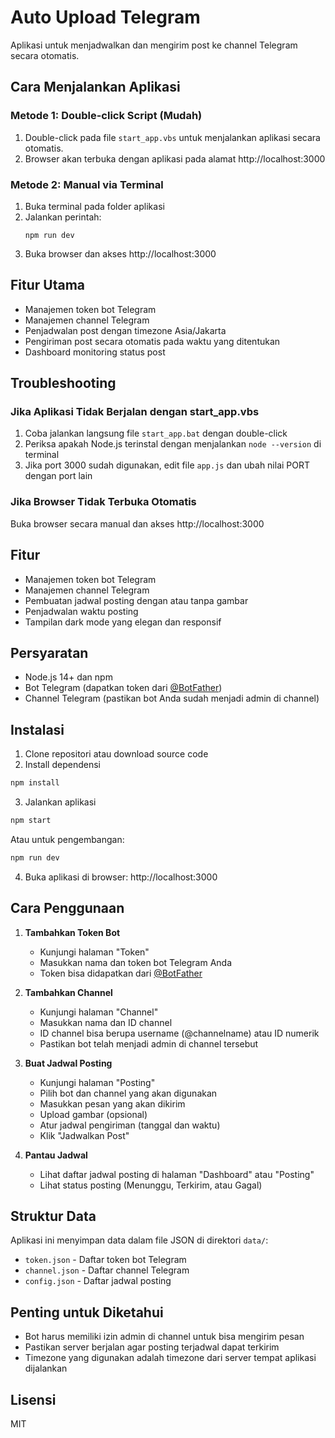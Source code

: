# Auto Upload Telegram

Aplikasi untuk menjadwalkan dan mengirim post ke channel Telegram secara otomatis.

## Cara Menjalankan Aplikasi

### Metode 1: Double-click Script (Mudah)

1. Double-click pada file `start_app.vbs` untuk menjalankan aplikasi secara otomatis.
2. Browser akan terbuka dengan aplikasi pada alamat http://localhost:3000

### Metode 2: Manual via Terminal

1. Buka terminal pada folder aplikasi
2. Jalankan perintah:
   ```
   npm run dev
   ```
3. Buka browser dan akses http://localhost:3000

## Fitur Utama

- Manajemen token bot Telegram
- Manajemen channel Telegram
- Penjadwalan post dengan timezone Asia/Jakarta
- Pengiriman post secara otomatis pada waktu yang ditentukan
- Dashboard monitoring status post

## Troubleshooting

### Jika Aplikasi Tidak Berjalan dengan start_app.vbs

1. Coba jalankan langsung file `start_app.bat` dengan double-click
2. Periksa apakah Node.js terinstal dengan menjalankan `node --version` di terminal
3. Jika port 3000 sudah digunakan, edit file `app.js` dan ubah nilai PORT dengan port lain

### Jika Browser Tidak Terbuka Otomatis

Buka browser secara manual dan akses http://localhost:3000

## Fitur

- Manajemen token bot Telegram
- Manajemen channel Telegram
- Pembuatan jadwal posting dengan atau tanpa gambar
- Penjadwalan waktu posting
- Tampilan dark mode yang elegan dan responsif

## Persyaratan

- Node.js 14+ dan npm
- Bot Telegram (dapatkan token dari [@BotFather](https://t.me/botfather))
- Channel Telegram (pastikan bot Anda sudah menjadi admin di channel)

## Instalasi

1. Clone repositori atau download source code
2. Install dependensi

```bash
npm install
```

3. Jalankan aplikasi

```bash
npm start
```

Atau untuk pengembangan:

```bash
npm run dev
```

4. Buka aplikasi di browser: http://localhost:3000

## Cara Penggunaan

1. **Tambahkan Token Bot**
   - Kunjungi halaman "Token"
   - Masukkan nama dan token bot Telegram Anda
   - Token bisa didapatkan dari [@BotFather](https://t.me/botfather)

2. **Tambahkan Channel**
   - Kunjungi halaman "Channel"
   - Masukkan nama dan ID channel
   - ID channel bisa berupa username (@channelname) atau ID numerik
   - Pastikan bot telah menjadi admin di channel tersebut

3. **Buat Jadwal Posting**
   - Kunjungi halaman "Posting"
   - Pilih bot dan channel yang akan digunakan
   - Masukkan pesan yang akan dikirim
   - Upload gambar (opsional)
   - Atur jadwal pengiriman (tanggal dan waktu)
   - Klik "Jadwalkan Post"

4. **Pantau Jadwal**
   - Lihat daftar jadwal posting di halaman "Dashboard" atau "Posting"
   - Lihat status posting (Menunggu, Terkirim, atau Gagal)

## Struktur Data

Aplikasi ini menyimpan data dalam file JSON di direktori `data/`:

- `token.json` - Daftar token bot Telegram
- `channel.json` - Daftar channel Telegram
- `config.json` - Daftar jadwal posting

## Penting untuk Diketahui

- Bot harus memiliki izin admin di channel untuk bisa mengirim pesan
- Pastikan server berjalan agar posting terjadwal dapat terkirim
- Timezone yang digunakan adalah timezone dari server tempat aplikasi dijalankan

## Lisensi

MIT 